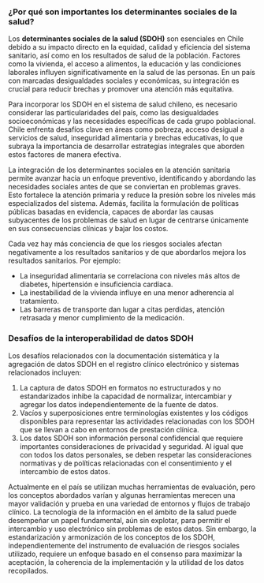 ### ¿Por qué son importantes los determinantes sociales de la salud?

Los **determinantes sociales de la salud (SDOH)** son esenciales en Chile debido a su impacto directo en la equidad, calidad y eficiencia del sistema sanitario, así como en los resultados de salud de la población. Factores como la vivienda, el acceso a alimentos, la educación y las condiciones laborales influyen significativamente en la salud de las personas. En un país con marcadas desigualdades sociales y económicas, su integración es crucial para reducir brechas y promover una atención más equitativa.

Para incorporar los SDOH en el sistema de salud chileno, es necesario considerar las particularidades del país, como las desigualdades socioeconómicas y las necesidades específicas de cada grupo poblacional. Chile enfrenta desafíos clave en áreas como pobreza, acceso desigual a servicios de salud, inseguridad alimentaria y brechas educativas, lo que subraya la importancia de desarrollar estrategias integrales que aborden estos factores de manera efectiva. 

La integración de los determinantes sociales en la atención sanitaria permite avanzar hacia un enfoque preventivo, identificando y abordando las necesidades sociales antes de que se conviertan en problemas graves. Esto fortalece la atención primaria y reduce la presión sobre los niveles más especializados del sistema. Además, facilita la formulación de políticas públicas basadas en evidencia, capaces de abordar las causas subyacentes de los problemas de salud en lugar de centrarse únicamente en sus consecuencias clínicas y bajar los costos.

Cada vez hay más conciencia de que los riesgos sociales afectan negativamente a los resultados sanitarios y de que abordarlos mejora los resultados sanitarios. Por ejemplo:
* La inseguridad alimentaria se correlaciona con niveles más altos de diabetes, hipertensión e insuficiencia cardíaca.
* La inestabilidad de la vivienda influye en una menor adherencia al tratamiento.
* Las barreras de transporte dan lugar a citas perdidas, atención retrasada y menor cumplimiento de la medicación.

### Desafíos de la interoperabilidad de datos SDOH

Los desafíos relacionados con la documentación sistemática y la agregación de datos SDOH en el registro clínico electrónico y sistemas relacionados incluyen: 

1.	La captura de datos SDOH en formatos no estructurados y no estandarizados inhibe la capacidad de normalizar, intercambiar y agregar los datos independientemente de la fuente de datos.
2.  Vacíos y superposiciones entre terminologías existentes y los códigos disponibles para representar las actividades relacionadas con los SDOH que se llevan a cabo en entornos de prestación clínica. 
3.  Los datos SDOH son información personal confidencial que requiere importantes consideraciones de privacidad y seguridad. Al igual que con todos los datos personales, se deben respetar las consideraciones normativas y de políticas relacionadas con el consentimiento y el intercambio de estos datos. 

Actualmente en el país se utilizan muchas herramientas de evaluación, pero los conceptos abordados varían y algunas herramientas merecen una mayor validación y prueba en una variedad de entornos y flujos de trabajo clínico. La tecnología de la información en el ámbito de la salud puede desempeñar un papel fundamental, aún sin explotar, para permitir el intercambio y uso electrónico sin problemas de estos datos. Sin embargo, la estandarización y armonización de los conceptos de los SDOH, independientemente del instrumento de evaluación de riesgos sociales utilizado, requiere un enfoque basado en el consenso para maximizar la aceptación, la coherencia de la implementación y la utilidad de los datos recopilados. 
